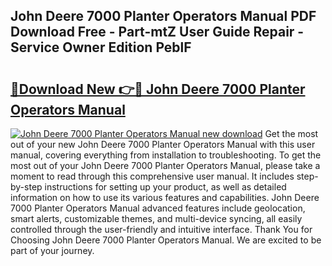 ## John Deere 7000 Planter Operators Manual PDF Download Free - Part-mtZ User Guide Repair - Service Owner Edition PeblF

# <h2><a href="http://bc97285.oget.top/?id=John+Deere+7000+Planter+Operators+Manual">🔗Download New 👉🔴 John Deere 7000 Planter Operators Manual</a></h2>

[![John Deere 7000 Planter Operators Manual new download](https://i.imgur.com/5g1atiW.png)](http://bc97285.oget.top/?id=John+Deere+7000+Planter+Operators+Manual)
Get the most out of your new John Deere 7000 Planter Operators Manual with this user manual, covering everything from installation to troubleshooting. To get the most out of your John Deere 7000 Planter Operators Manual, please take a moment to read through this comprehensive user manual. It includes step-by-step instructions for setting up your product, as well as detailed information on how to use its various features and capabilities. John Deere 7000 Planter Operators Manual advanced features include geolocation, smart alerts, customizable themes, and multi-device syncing, all easily controlled through the user-friendly and intuitive interface. Thank You for Choosing John Deere 7000 Planter Operators Manual. We are excited to be part of your journey.
